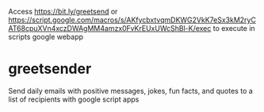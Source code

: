 Access https://bit.ly/greetsend or https://script.google.com/macros/s/AKfycbxtvqmDKWG2VkK7eSx3kM2ryCAT68cpuXVn4xczDWAgMM4amzx0FvKrEUxUWcShBl-K/exec
to execute in scripts google webapp

# greetsender
Send daily emails with positive messages, jokes, fun facts, and quotes to a list of recipients with google script apps

